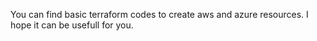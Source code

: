 You can find basic terraform codes to create aws and azure resources. 
I hope it can be usefull for you.